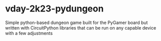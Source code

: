# vday-2k23-pydungeon
Simple python-based dungeon game built for the PyGamer board but written with CircuitPython libraries that can be run on any capable device with a few adjustments
